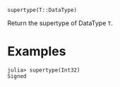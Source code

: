 ```
supertype(T::DataType)
```

Return the supertype of DataType `T`.

# Examples

```jldoctest
julia> supertype(Int32)
Signed
```
